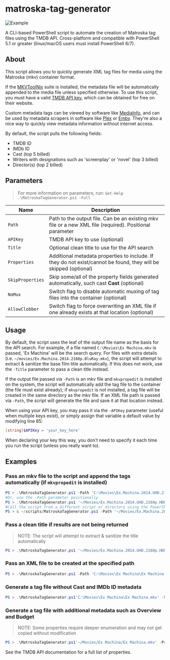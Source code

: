 # matroska-tag-generator

![Example](https://i.imgur.com/s3ohFhp.png)

A CLI-based PowerShell script to automate the creation of Matroska tag files using the TMDB API. Cross-platform and compatible with PowerShell 5.1 or greater (linux/macOS users must install PowerShell 6/7).

## About

This script allows you to quickly generate XML tag files for media using the Matroska (mkv) container format.

If the [MKVToolNix](https://mkvtoolnix.download/) suite is installed, the metadata file will be automatically appended to the media file unless specified otherwise. To use this script, you must have a valid [TMDB API key](https://www.themoviedb.org/documentation/api), which can be obtained for free on their website.

Custom metadata tags can be viewed by software like [MediaInfo](https://mediaarea.net/en/MediaInfo), and can be used by metadata scrapers in software like [Plex](https://www.plex.tv/) or [Emby](https://emby.media/). They're also a nice way to quickly view metadata information without internet access.

By default, the script pulls the following fields:

- TMDB ID
- IMDb ID
- Cast (top 5 billed)
- Writers with designations such as 'screenplay' or 'novel' (top 3 billed)
- Director(s) (top 2 billed)

## Parameters

> For more information on parameters, run: `Get-Help .\MatroskaTagGenerator.ps1 -Full`

| Name             | Description                                                                                                      |
| ---------------- | ---------------------------------------------------------------------------------------------------------------- |
| `Path`           | Path to the output file. Can be an existing mkv file or a new XML file (required). Positional parameter          |
| `APIKey`         | TMDB API key to use (optional)                                                                                   |
| `Title`          | Optional clean title to use for the API search                                                                   |
| `Properties`     | Additional metadata properties to include. If they do not exist/cannot be found, they will be skipped (optional) |
| `SkipProperties` | Skip some/all of the property fields generated automatically, such cast **Cast** (optional)                      |
| `NoMux`          | Switch flag to disable automatic muxing of tag files into the container (optional)                               |
| `AllowClobber`   | Switch flag to force overwriting an XML file if one already exists at that location (optional)                   |

## Usage

By default, the script uses the leaf of the output file name as the basis for the API search. For example, if a file named `C:\Movies\Ex Machina.mkv` is passed, 'Ex Machina' will be the search query. For files with extra details (i.e. `~/movies/Ex.Machina.2014.2160p.BluRay.mkv`), the script will attempt to extract & sanitize the base film title automatically. If this does not work, use the `-Title` parameter to pass a clean title instead.

If the output file passed via `-Path` is an mkv file and `mkvpropedit` is installed on the system, the script will automatically add the tag file to the container (the file must exist already); if `mkvpropedit` is not installed, a tag file will be created in the same directory as the mkv file. If an XML file path is passed via `-Path`, the script will generate the file and save it at that location instead.

When using your API key, you may pass it via the `-APIKey` parameter (useful when multiple keys exist), or simply assign that variable a default value by modifying line 85:

```PowerShell
[string]$APIKey = 'your_key_here'
```

When declaring your key this way, you don't need to specify it each time you run the script (unless you really want to).

## Examples

### Pass an mkv file to the script and append the tags automatically (if `mkvpropedit` is installed)

```PowerShell
PS > .\MatroskaTagGenerator.ps1 -Path 'C:\Movies\Ex.Machina.2014.UHD.2160p.HDR.bluray.mkv'
#Or, use the -Path parameter positionally
PS > .\MatroskaTagGenerator.ps1 '~/Movies/Ex.Machina.2014.UHD.2160p.HDR.bluray.mkv'
#Call the script from a different script or directory using the PowerShell & operator
PS > & ~/scripts/MatroskaTagGenerator.ps1 -Path '~/Movies/Ex.Machina.2014.UHD.2160p.HDR.bluray.mkv'
```

### Pass a clean title if results are not being returned

> NOTE: The script will attempt to extract & sanitize the title automatically

```PowerShell
PS > .\MatroskaTagGenerator.ps1 '~/Movies/Ex.Machina.2014.UHD.2160p.HDR.bluray.mkv' -Title 'Ex Machina'
```

### Pass an XML file to be created at the specified path

```PowerShell
PS > .\MatroskaTagGenerator.ps1 -Path 'C:\Movies\Ex Machina\Ex Machina.xml'
```

### Generate a tag file without Cast and IMDb ID metadata

```PowerShell
PS > .\MatroskaTagGenerator.ps1'C:\Movies\Ex Machina\Ex Machina.mkv' -SkipProperties cast, IMDbID
```

### Generate a tag file with additional metadata such as Overview and Budget

> NOTE: Some properties require deeper enumeration and may not get copied without modification

```PowerShell
PS > .\MatroskaTagGenerator.ps1'~/Movies/Ex Machina/Ex Machina.mkv' -Properties budget, overview
```

See the TMDB API documentation for a full list of properties.
